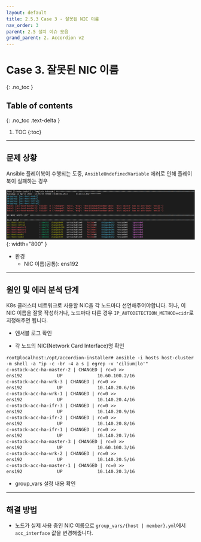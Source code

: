 ```yaml
---
layout: default
title: 2.5.3 Case 3 - 잘못된 NIC 이름
nav_order: 3
parent: 2.5 설치 이슈 모음
grand_parent: 2. Accordion v2
---
```


# Case 3. 잘못된 NIC 이름
{: .no_toc }

## Table of contents
{: .no_toc .text-delta }

1. TOC
{:toc}


---
## 문제 상황

Ansible 플레이북이 수행되는 도중, `AnsibleUndefinedVariable` 에러로 인해 플레이북이 실패하는 경우

![5_3_trb_incorrect_nic_log](/assets/images/accordion/5_3_trb_incorrect_nic_log.png){: width="800" }

- 환경
  + NIC 이름(공통): ens192


---
## 원인 및 에러 분석 단계

K8s 클러스터 네트워크로 사용할 NIC을 각 노드마다 선언해주어야합니다.
허나, 이 NIC 이름을 잘못 작성하거나, 노드마다 다른 경우 `IP_AUTODETECTION_METHOD=cidr`로 지정해주면 됩니다.

- 엔서블 로그 확인

- 각 노드의 NIC(Network Card Interface)명 확인

```
root@localhost:/opt/accordion-installer# ansible -i hosts host-cluster -m shell -a "ip -c -br -4 a s | egrep -v 'cilium|lo'"
c-ostack-acc-ha-master-2 | CHANGED | rc=0 >>
ens192             UP             10.60.100.2/16
c-ostack-acc-ha-wrk-3 | CHANGED | rc=0 >>
ens192             UP             10.140.20.6/16
c-ostack-acc-ha-wrk-1 | CHANGED | rc=0 >>
ens192             UP             10.140.20.4/16
c-ostack-acc-ha-ifr-3 | CHANGED | rc=0 >>
ens192             UP             10.140.20.9/16
c-ostack-acc-ha-ifr-2 | CHANGED | rc=0 >>
ens192             UP             10.140.20.8/16
c-ostack-acc-ha-ifr-1 | CHANGED | rc=0 >>
ens192             UP             10.140.20.7/16
c-ostack-acc-ha-master-3 | CHANGED | rc=0 >>
ens192             UP             10.60.100.3/16
c-ostack-acc-ha-wrk-2 | CHANGED | rc=0 >>
ens192             UP             10.140.20.5/16
c-ostack-acc-ha-master-1 | CHANGED | rc=0 >>
ens192             UP             10.140.20.3/16
```

- group_vars 설정 내용 확인


---
## 해결 방법

- 노드가 실제 사용 중인 NIC 이름으로 `group_vars/{host | member}.yml`에서 `acc_interface` 값을 변경해줍니다.
